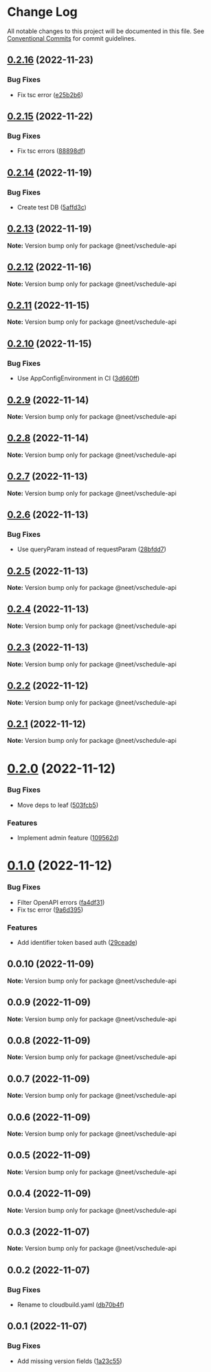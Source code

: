 # Change Log

All notable changes to this project will be documented in this file.
See [Conventional Commits](https://conventionalcommits.org) for commit guidelines.

## [0.2.16](https://github.com/neet/vschedule/compare/@neet/vschedule-api@0.2.15...@neet/vschedule-api@0.2.16) (2022-11-23)

### Bug Fixes

* Fix tsc error ([e25b2b6](https://github.com/neet/vschedule/commit/e25b2b6ed315b516bed7171bcb03feda30b2a25c))

## [0.2.15](https://github.com/neet/vschedule/compare/@neet/vschedule-api@0.2.14...@neet/vschedule-api@0.2.15) (2022-11-22)

### Bug Fixes

* Fix tsc errors ([88898df](https://github.com/neet/vschedule/commit/88898df3a985ae9e54705413a6bb8b6eee793867))

## [0.2.14](https://github.com/neet/vschedule/compare/@neet/vschedule-api@0.2.13...@neet/vschedule-api@0.2.14) (2022-11-19)

### Bug Fixes

* Create test DB ([5affd3c](https://github.com/neet/vschedule/commit/5affd3cc8c07a6f257a83e042435ec4a2fcc2c5d))

## [0.2.13](https://github.com/neet/vschedule/compare/@neet/vschedule-api@0.2.12...@neet/vschedule-api@0.2.13) (2022-11-19)

**Note:** Version bump only for package @neet/vschedule-api

## [0.2.12](https://github.com/neet/vschedule/compare/@neet/vschedule-api@0.2.11...@neet/vschedule-api@0.2.12) (2022-11-16)

**Note:** Version bump only for package @neet/vschedule-api

## [0.2.11](https://github.com/neet/vschedule/compare/@neet/vschedule-api@0.2.10...@neet/vschedule-api@0.2.11) (2022-11-15)

**Note:** Version bump only for package @neet/vschedule-api

## [0.2.10](https://github.com/neet/vschedule/compare/@neet/vschedule-api@0.2.9...@neet/vschedule-api@0.2.10) (2022-11-15)

### Bug Fixes

* Use AppConfigEnvironment in CI ([3d660ff](https://github.com/neet/vschedule/commit/3d660ff299307ec09a83c0906cd090870f8b7c88))

## [0.2.9](https://github.com/neet/vschedule/compare/@neet/vschedule-api@0.2.8...@neet/vschedule-api@0.2.9) (2022-11-14)

**Note:** Version bump only for package @neet/vschedule-api

## [0.2.8](https://github.com/neet/vschedule/compare/@neet/vschedule-api@0.2.7...@neet/vschedule-api@0.2.8) (2022-11-14)

**Note:** Version bump only for package @neet/vschedule-api

## [0.2.7](https://github.com/neet/vschedule/compare/@neet/vschedule-api@0.2.6...@neet/vschedule-api@0.2.7) (2022-11-13)

**Note:** Version bump only for package @neet/vschedule-api

## [0.2.6](https://github.com/neet/vschedule/compare/@neet/vschedule-api@0.2.5...@neet/vschedule-api@0.2.6) (2022-11-13)

### Bug Fixes

* Use queryParam instead of requestParam ([28bfdd7](https://github.com/neet/vschedule/commit/28bfdd74211a1750b77e1c8028a78b8f501ca8b3))

## [0.2.5](https://github.com/neet/vschedule/compare/@neet/vschedule-api@0.2.4...@neet/vschedule-api@0.2.5) (2022-11-13)

**Note:** Version bump only for package @neet/vschedule-api

## [0.2.4](https://github.com/neet/vschedule/compare/@neet/vschedule-api@0.2.3...@neet/vschedule-api@0.2.4) (2022-11-13)

**Note:** Version bump only for package @neet/vschedule-api

## [0.2.3](https://github.com/neet/vschedule/compare/@neet/vschedule-api@0.2.2...@neet/vschedule-api@0.2.3) (2022-11-13)

**Note:** Version bump only for package @neet/vschedule-api

## [0.2.2](https://github.com/neet/vschedule/compare/@neet/vschedule-api@0.2.1...@neet/vschedule-api@0.2.2) (2022-11-12)

**Note:** Version bump only for package @neet/vschedule-api

## [0.2.1](https://github.com/neet/vschedule/compare/@neet/vschedule-api@0.2.0...@neet/vschedule-api@0.2.1) (2022-11-12)

**Note:** Version bump only for package @neet/vschedule-api

# [0.2.0](https://github.com/neet/vschedule/compare/@neet/vschedule-api@0.1.0...@neet/vschedule-api@0.2.0) (2022-11-12)

### Bug Fixes

* Move deps to leaf ([503fcb5](https://github.com/neet/vschedule/commit/503fcb5656cf0c190a2fbb31d5235cac871bebaa))

### Features

* Implement admin feature ([109562d](https://github.com/neet/vschedule/commit/109562d8623fda8cdff79c1dcab92153bad37afe))

# [0.1.0](https://github.com/neet/vschedule/compare/@neet/vschedule-api@0.0.10...@neet/vschedule-api@0.1.0) (2022-11-12)

### Bug Fixes

* Filter OpenAPI errors ([fa4df31](https://github.com/neet/vschedule/commit/fa4df31cac242b185ece540526cfc07329b39ea3))
* Fix tsc error ([9a6d395](https://github.com/neet/vschedule/commit/9a6d395b2e981cf971143c964b99494edcbf4184))

### Features

* Add identifier token based auth ([29ceade](https://github.com/neet/vschedule/commit/29ceadebd2f7b3cf455d1f6aa520d33767ab0d9f))

## 0.0.10 (2022-11-09)

**Note:** Version bump only for package @neet/vschedule-api

## 0.0.9 (2022-11-09)

**Note:** Version bump only for package @neet/vschedule-api

## 0.0.8 (2022-11-09)

**Note:** Version bump only for package @neet/vschedule-api

## 0.0.7 (2022-11-09)

**Note:** Version bump only for package @neet/vschedule-api

## 0.0.6 (2022-11-09)

**Note:** Version bump only for package @neet/vschedule-api

## 0.0.5 (2022-11-09)

**Note:** Version bump only for package @neet/vschedule-api

## 0.0.4 (2022-11-09)

**Note:** Version bump only for package @neet/vschedule-api

## 0.0.3 (2022-11-07)

**Note:** Version bump only for package @neet/vschedule-api

## 0.0.2 (2022-11-07)

### Bug Fixes

* Rename to cloudbuild.yaml ([db70b4f](https://github.com/neet/vschedule/commit/db70b4f42daf898f364266b2fb03696e6972170d))

## 0.0.1 (2022-11-07)

### Bug Fixes

* Add missing version fields ([1a23c55](https://github.com/neet/refined-itsukara-link/commit/1a23c550155e6b691aaacd050b149b8445a11965))
